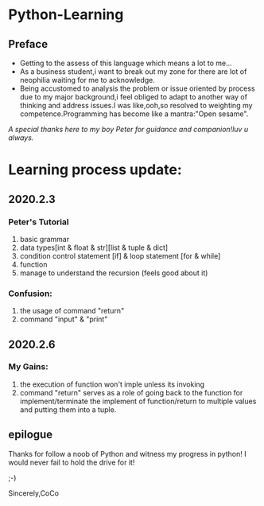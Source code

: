 # Python-Learning
## Preface
* Getting to the assess of this language which means a lot to me...
* As a business student,i want to break out my zone for there are lot of neophilia waiting for me to acknowledge.
* Being accustomed to analysis the problem or issue oriented by process due to my major background,i feel obliged to adapt to another way of thinking and address issues.I was like,ooh,so resolved to weighting my competence.Programming has become like a mantra:"Open sesame".

*A special thanks here to my boy Peter for guidance and companion!luv u always.*

# Learning process update:

## 2020.2.3 
### Peter's Tutorial
1. basic grammar
2. data types[int & float & str][list & tuple & dict]
3. condition control statement [if] & loop statement [for & while]
4. function 
5. manage to understand the recursion (feels good about it)

### Confusion:
1. the usage of command "return"
2. command "input" & "print"

## 2020.2.6 
### My Gains:
1. the execution of function won't imple unless its invoking
2. command "return" serves as a role of going back to the function for implement/terminate the implement of function/return to multiple values and putting them into a tuple.

## epilogue
Thanks for follow a noob of Python and witness my progress in python!
I would never fail to hold the drive for it! 

;-)

Sincerely,CoCo
